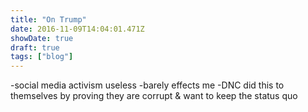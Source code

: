 ```yaml
---
title: "On Trump"
date: 2016-11-09T14:04:01.471Z
showDate: true
draft: true
tags: ["blog"]
---
```


-social media activism useless
-barely effects me
-DNC did this to themselves by proving they are corrupt & want to keep the status quo
